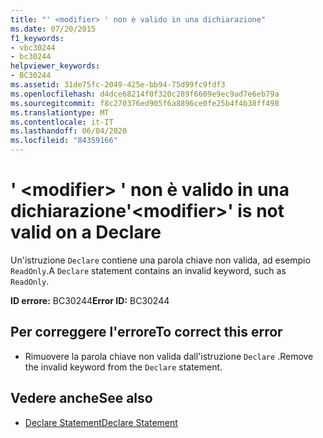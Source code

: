 ```yaml
---
title: "' <modifier> ' non è valido in una dichiarazione"
ms.date: 07/20/2015
f1_keywords:
- vbc30244
- bc30244
helpviewer_keywords:
- BC30244
ms.assetid: 31de75fc-2049-425e-bb94-75d99fc9fdf3
ms.openlocfilehash: d4dce68214f0f320c289f6609e9ec9ad7e6eb79a
ms.sourcegitcommit: f8c270376ed905f6a8896ce0fe25b4f4b38ff498
ms.translationtype: MT
ms.contentlocale: it-IT
ms.lasthandoff: 06/04/2020
ms.locfileid: "84359166"
---
```

# <a name="modifier-is-not-valid-on-a-declare"></a><span data-ttu-id="c743e-102">' \<modifier> ' non è valido in una dichiarazione</span><span class="sxs-lookup"><span data-stu-id="c743e-102">'\<modifier>' is not valid on a Declare</span></span>
<span data-ttu-id="c743e-103">Un'istruzione `Declare` contiene una parola chiave non valida, ad esempio `ReadOnly`.</span><span class="sxs-lookup"><span data-stu-id="c743e-103">A `Declare` statement contains an invalid keyword, such as `ReadOnly`.</span></span>  
  
 <span data-ttu-id="c743e-104">**ID errore:** BC30244</span><span class="sxs-lookup"><span data-stu-id="c743e-104">**Error ID:** BC30244</span></span>  
  
## <a name="to-correct-this-error"></a><span data-ttu-id="c743e-105">Per correggere l'errore</span><span class="sxs-lookup"><span data-stu-id="c743e-105">To correct this error</span></span>  
  
- <span data-ttu-id="c743e-106">Rimuovere la parola chiave non valida dall'istruzione `Declare` .</span><span class="sxs-lookup"><span data-stu-id="c743e-106">Remove the invalid keyword from the `Declare` statement.</span></span>  
  
## <a name="see-also"></a><span data-ttu-id="c743e-107">Vedere anche</span><span class="sxs-lookup"><span data-stu-id="c743e-107">See also</span></span>

- [<span data-ttu-id="c743e-108">Declare Statement</span><span class="sxs-lookup"><span data-stu-id="c743e-108">Declare Statement</span></span>](../language-reference/statements/declare-statement.md)
